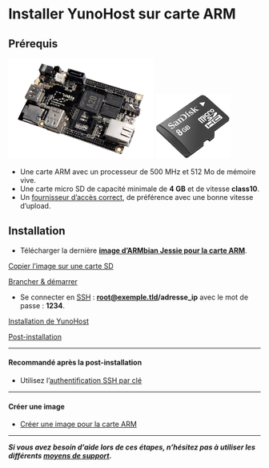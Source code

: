 # Installer YunoHost sur carte ARM

## Prérequis

<img src="/images/cubieboard2.png">
<img src="/images/micro-sd-card.jpg">

* Une carte ARM avec un processeur de 500 MHz et 512 Mo de mémoire vive.
* Une carte micro SD de capacité minimale de **4 GB** et de vitesse **class10**.
* Un [fournisseur d’accès correct](/isp_fr), de préférence avec une bonne vitesse d’upload.

## Installation

* Télécharger la dernière **[image d’ARMbian Jessie pour la carte ARM](http://www.armbian.com/download)**.

<a class="btn btn-lg btn-default" href="/copy_image_fr">Copier l’image sur une carte SD</a>

<a class="btn btn-lg btn-default" href="/plug_and_boot_fr">Brancher & démarrer</a>

* Se connecter en [SSH](ssh_fr) : **root@exemple.tld/adresse_ip** avec le mot de passe : **1234**.

<a class="btn btn-lg btn-default" href="/install_manually_fr">Installation de YunoHost</a>

<a class="btn btn-lg btn-default" href="/postinstall_fr">Post-installation</a>

---

#### Recommandé après la post-installation
* Utilisez l’[authentification SSH par clé](security_fr)

---

#### Créer une image
* [Créer une image pour la carte ARM](build_arm_image_en)

---

***Si vous avez besoin d’aide lors de ces étapes, n’hésitez pas à utiliser les différents [moyens de support](/support_fr).***
